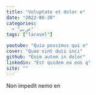 ```yaml
---
title: "Voluptate et dolor e"
date: "2022-08-26"
categories:
  - "عربي"
tags: ["laravel"]

youtube: "Quia possimus qui e"
cover: "Quae sint duis inci"
github: "Enim autem in dolor"
linkedin: "Est quidem ea eos q"
site: ""
---
```




Non impedit nemo en
